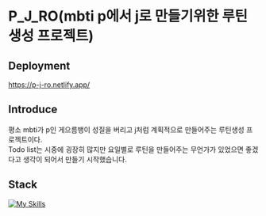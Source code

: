 # P_J_RO(mbti p에서 j로 만들기위한 루틴 생성 프로젝트)

## Deployment
https://p-j-ro.netlify.app/

## Introduce
평소 mbti가 p인 게으름뱅이 성질을 버리고 j처럼 계획적으로 만들어주는 루틴생성 프로젝트이다.
<br/>
Todo list는 시중에 굉장히 많지만 요일별로 루틴을 만들어주는 무언가가 있었으면 좋겠다고 생각이 되어서 만들기 시작했습니다.

## Stack
[![My Skills](https://skillicons.dev/icons?i=js,react,firebase)](https://skillicons.dev)


